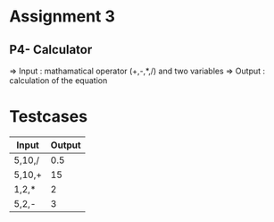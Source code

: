 # Assignment 3

## P4- Calculator

=> Input : mathamatical operator (+,-,*,/) and two variables
=> Output : calculation of the equation

# Testcases 

| Input | Output |
| ----- | ------ |
| 5,10,/ | 0.5 |
| 5,10,+ | 15 |
| 1,2,* | 2 |
| 5,2,- | 3 |